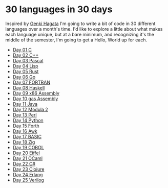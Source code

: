 # 30 languages in 30 days
Inspired by [Genki Hagata][01] I'm going to write a bit of code in 30 different languages over a month's time. I'd like to explore a little about what makes each language unique, but at a bare minimum, and recognizing it's the middle of the semester, I'm going to get a Hello, World up for each.

- [Day 01 C][02]
- [Day 02 C++][03]
- [Day 03 Pascal][04]
- [Day 04 Lisp][05]
- [Day 05 Rust][06]
- [Day 06 Go][07]
- [Day 07 FORTRAN][08]
- [Day 08 Haskell][09] 
- [Day 09 x86 Assembly][10] 
- [Day 10 gas Assembly][11] 
- [Day 11 Java][12] 
- [Day 12 Modula 2][13] 
- [Day 13 Perl][14] 
- [Day 14 Python][15] 
- [Day 15 Forth][16] 
- [Day 16 Awk][17] 
- [Day 17 BASIC][18] 
- [Day 18 Zig][19] 
- [Day 19 COBOL][20] 
- [Day 20 Eiffel][21] 
- [Day 21 OCaml][22] 
- [Day 22 C#][23] 
- [Day 23 Clojure][24] 
- [Day 24 Erlang][25] 
- [Day 25 Verilog][26] 

[01]: https://github.com/hagata/30daysofHelloWorld
[02]: https://github.com/CSE3320/30-languages-in-30-days/tree/master/Day-01-C 
[03]: https://github.com/CSE3320/30-languages-in-30-days/tree/master/Day-02-C++
[04]: https://github.com/CSE3320/30-languages-in-30-days/tree/master/Day-03-Pascal 
[05]: https://github.com/CSE3320/30-languages-in-30-days/tree/master/Day-04-Lisp 
[06]: https://github.com/CSE3320/30-languages-in-30-days/tree/master/Day-05-Rust 
[07]: https://github.com/CSE3320/30-languages-in-30-days/tree/master/Day-06-Go 
[08]: https://github.com/CSE3320/30-languages-in-30-days/tree/master/Day-07-FORTRAN 
[09]: https://github.com/CSE3320/30-languages-in-30-days/tree/master/Day-08-Haskell 
[10]: https://github.com/CSE3320/30-languages-in-30-days/tree/master/Day-09-x86-Assembly 
[11]: https://github.com/CSE3320/30-languages-in-30-days/tree/master/Day-10-GAS-Assembly
[12]: https://github.com/CSE3320/30-languages-in-30-days/tree/master/Day-11-Java
[13]: https://github.com/CSE3320/30-languages-in-30-days/tree/master/Day-12-Modula2
[14]: https://github.com/CSE3320/30-languages-in-30-days/tree/master/Day-13-Perl
[15]: https://github.com/CSE3320/30-languages-in-30-days/tree/master/Day-14-Python
[16]: https://github.com/CSE3320/30-languages-in-30-days/tree/master/Day-15-Forth
[17]: https://github.com/CSE3320/30-languages-in-30-days/tree/master/Day-16-Awk
[18]: https://github.com/CSE3320/30-languages-in-30-days/tree/master/Day-17-BASIC
[19]: https://github.com/CSE3320/30-languages-in-30-days/tree/master/Day-18-Zig
[20]: https://github.com/CSE3320/30-languages-in-30-days/tree/master/Day-19-COBOL
[21]: https://github.com/CSE3320/30-languages-in-30-days/tree/master/Day-20-Eiffel
[22]: https://github.com/CSE3320/30-languages-in-30-days/tree/master/Day-21-OCaml
[23]: https://github.com/CSE3320/30-languages-in-30-days/tree/master/Day-22-C%23
[24]: https://github.com/CSE3320/30-languages-in-30-days/tree/master/Day-23-Clojure
[25]: https://github.com/CSE3320/30-languages-in-30-days/tree/master/Day-24-Erlang
[26]: https://github.com/CSE3320/30-languages-in-30-days/tree/master/Day-25-Verilog
